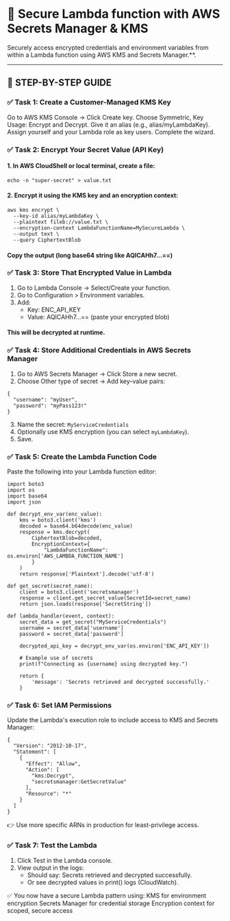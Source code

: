 # 🔐 Secure Lambda function with AWS Secrets Manager & KMS

Securely access encrypted credentials and environment variables from within a Lambda function using AWS KMS and Secrets Manager.**.

---

## 🧰 STEP-BY-STEP GUIDE

### ✅ Task 1: Create a Customer-Managed KMS Key

Go to AWS KMS Console → Click Create key.
Choose Symmetric, Key Usage: Encrypt and Decrypt.
Give it an alias (e.g., alias/myLambdaKey).
Assign yourself and your Lambda role as key users.
Complete the wizard.

### ✅ Task 2: Encrypt Your Secret Value (API Key)

#### 1. In AWS CloudShell or local terminal, create a file:
```
echo -n "super-secret" > value.txt
```
#### 2. Encrypt it using the KMS key and an encryption context:

```
aws kms encrypt \
  --key-id alias/myLambdaKey \
  --plaintext fileb://value.txt \
  --encryption-context LambdaFunctionName=MySecureLambda \
  --output text \
  --query CiphertextBlob
```
#### Copy the output (long base64 string like AQICAHh7...==)

### ✅ Task 3: Store That Encrypted Value in Lambda
1. Go to Lambda Console → Select/Create your function.
2. Go to Configuration > Environment variables.
3. Add:
   - Key: ENC_API_KEY
   - Value: AQICAHh7...== (paste your encrypted blob)
#### This will be decrypted at runtime.

### ✅ Task 4: Store Additional Credentials in AWS Secrets Manager
1. Go to AWS Secrets Manager → Click Store a new secret.
2. Choose Other type of secret → Add key-value pairs:
```
{
  "username": "myUser",
  "password": "myPass123!"
}
```
3. Name the secret: `MyServiceCredentials`
4. Optionally use KMS encryption (you can select `myLambdaKey`).
5. Save.
   
### ✅ Task 5: Create the Lambda Function Code
Paste the following into your Lambda function editor:
```
import boto3
import os
import base64
import json

def decrypt_env_var(enc_value):
    kms = boto3.client('kms')
    decoded = base64.b64decode(enc_value)
    response = kms.decrypt(
        CiphertextBlob=decoded,
        EncryptionContext={
            "LambdaFunctionName": os.environ['AWS_LAMBDA_FUNCTION_NAME']
        }
    )
    return response['Plaintext'].decode('utf-8')

def get_secret(secret_name):
    client = boto3.client('secretsmanager')
    response = client.get_secret_value(SecretId=secret_name)
    return json.loads(response['SecretString'])

def lambda_handler(event, context):
    secret_data = get_secret("MyServiceCredentials")
    username = secret_data['username']
    password = secret_data['password']

    decrypted_api_key = decrypt_env_var(os.environ['ENC_API_KEY'])

    # Example use of secrets
    print(f"Connecting as {username} using decrypted key.")

    return {
        'message': 'Secrets retrieved and decrypted successfully.'
    }
```

### ✅ Task 6: Set IAM Permissions
Update the Lambda's execution role to include access to KMS and Secrets Manager:
```
{
  "Version": "2012-10-17",
  "Statement": [
    {
      "Effect": "Allow",
      "Action": [
        "kms:Decrypt",
        "secretsmanager:GetSecretValue"
      ],
      "Resource": "*"
    }
  ]
}
```
👉 Use more specific ARNs in production for least-privilege access.

### ✅ Task 7: Test the Lambda
1. Click Test in the Lambda console.
2. View output in the logs:
    - Should say: Secrets retrieved and decrypted successfully.
    - Or see decrypted values in print() logs (CloudWatch).

✅ You now have a secure Lambda pattern using:
KMS for environment encryption
Secrets Manager for credential storage
Encryption context for scoped, secure access


